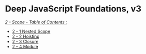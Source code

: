 # Deep JavaScript Foundations, v3

_[2 - Scope - Table of Contents :]()_

- [2 - 1 Nested Scope](Primitive-Types.md)
- [2 - 2 Hoisting](Hoisting.md)
- [2 - 3 Closure](Equality.md)
- [2 - 4 Module](Typescript-Flow.md)
